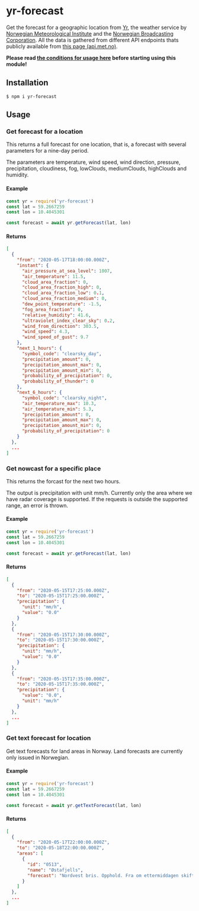 # yr-forecast

Get the forecast for a geographic location from [Yr](https://yr.no), the weather service by [Norwegian Meteorological Institute](https://met.no) and the [Norwegian Broadcasting Corporation](https://nrk.no).
All the data is gathered from different API endpoints thats publicly available from [this page (api.met.no)](https://api.met.no/). 

**Please read [the conditions for usage here](https://api.met.no/conditions_service.html) before starting using this module!**


## Installation
```
$ npm i yr-forecast
```

## Usage
### Get forecast for a location
This returns a full forecast for one location, that is, a forecast with several parameters for a nine-day period.

The parameters are temperature, wind speed, wind direction, pressure, precipitation, cloudiness, fog, lowClouds, mediumClouds, highClouds and humidity.


#### Example
```javascript
const yr = require('yr-forecast')
const lat = 59.2667259
const lon = 10.4045301

const forecast = await yr.getForecast(lat, lon)
```

#### Returns
```json
[
  {
    "from": "2020-05-17T18:00:00.000Z",
    "instant": {
      "air_pressure_at_sea_level": 1007,
      "air_temperature": 11.5,
      "cloud_area_fraction": 0,
      "cloud_area_fraction_high": 0,
      "cloud_area_fraction_low": 0.1,
      "cloud_area_fraction_medium": 0,
      "dew_point_temperature": -1.5,
      "fog_area_fraction": 0,
      "relative_humidity": 41.6,
      "ultraviolet_index_clear_sky": 0.2,
      "wind_from_direction": 303.5,
      "wind_speed": 4.3,
      "wind_speed_of_gust": 9.7
    },
    "next_1_hours": {
      "symbol_code": "clearsky_day",
      "precipitation_amount": 0,
      "precipitation_amount_max": 0,
      "precipitation_amount_min": 0,
      "probability_of_precipitation": 0,
      "probability_of_thunder": 0
    },
    "next_6_hours": {
      "symbol_code": "clearsky_night",
      "air_temperature_max": 10.3,
      "air_temperature_min": 5.3,
      "precipitation_amount": 0,
      "precipitation_amount_max": 0,
      "precipitation_amount_min": 0,
      "probability_of_precipitation": 0
    }
  },
  ...
]
```

### Get nowcast for a specific place
This returns the forcast for the next two hours.

The output is precipitation with unit mm/h. Currently only the area where we have radar coverage is supported. If the requests is outside the supported range, an error is thrown.


#### Example
```javascript
const yr = require('yr-forecast')
const lat = 59.2667259
const lon = 10.4045301

const forecast = await yr.getForecast(lat, lon)
```

#### Returns
```json
[
  {
    "from": "2020-05-15T17:25:00.000Z",
    "to": "2020-05-15T17:25:00.000Z",
    "precipitation": {
      "unit": "mm/h",
      "value": "0.0"
    }
  },
  {
    "from": "2020-05-15T17:30:00.000Z",
    "to": "2020-05-15T17:30:00.000Z",
    "precipitation": {
      "unit": "mm/h",
      "value": "0.0"
    }
  },
  {
    "from": "2020-05-15T17:35:00.000Z",
    "to": "2020-05-15T17:35:00.000Z",
    "precipitation": {
      "value": "0.0",
      "unit": "mm/h"
    }
  },
  ...
]
```

### Get text forecast for location
Get text forecasts for land areas in Norway. Land forecasts are currently only issued in Norwegian.


#### Example
```javascript
const yr = require('yr-forecast')
const lat = 59.2667259
const lon = 10.4045301

const forecast = await yr.getTextForecast(lat, lon)
```

#### Returns
```json
[
  {
    "from": "2020-05-17T22:00:00.000Z",
    "to": "2020-05-18T22:00:00.000Z",
    "areas": [
      {
        "id": "0513",
        "name": "Østafjells",
        "forecast": "Nordvest bris. Opphold. Fra om ettermiddagen skiftende bris, sørvest periodevis frisk bris på kysten. Kan hende litt regn i Agder, ellers stort sett opphold."
      }
    ]
  },
  ...
]
```